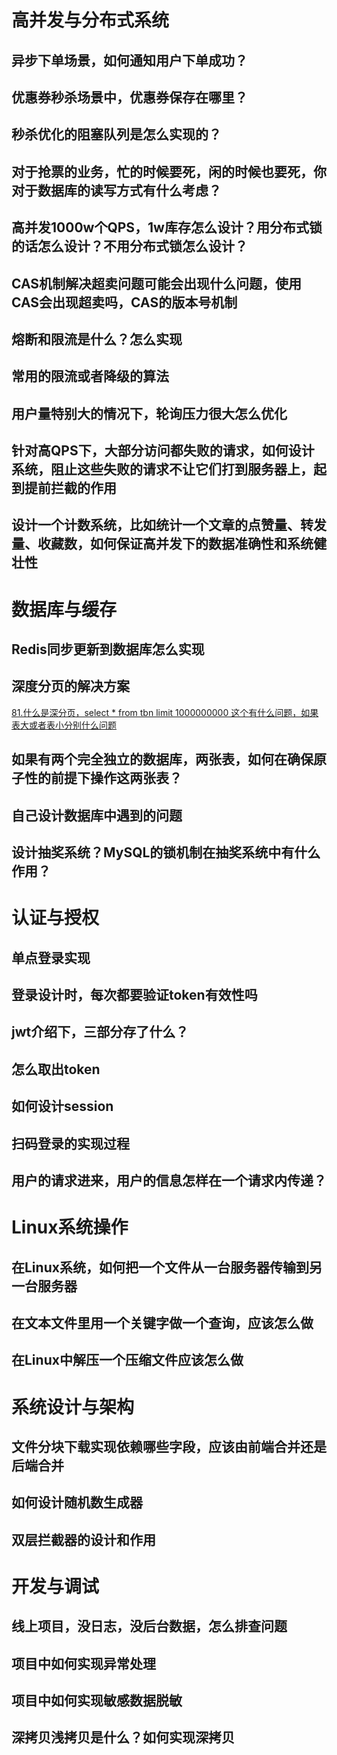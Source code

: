 # 高并发与分布式系统
## 异步下单场景，如何通知用户下单成功？
## 优惠券秒杀场景中，优惠券保存在哪里？
## 秒杀优化的阻塞队列是怎么实现的？
## 对于抢票的业务，忙的时候要死，闲的时候也要死，你对于数据库的读写方式有什么考虑？
## 高并发1000w个QPS，1w库存怎么设计？用分布式锁的话怎么设计？不用分布式锁怎么设计？
## CAS机制解决超卖问题可能会出现什么问题，使用CAS会出现超卖吗，CAS的版本号机制
## 熔断和限流是什么？怎么实现
## 常用的限流或者降级的算法
## 用户量特别大的情况下，轮询压力很大怎么优化
## 针对高QPS下，大部分访问都失败的请求，如何设计系统，阻止这些失败的请求不让它们打到服务器上，起到提前拦截的作用
## 设计一个计数系统，比如统计一个文章的点赞量、转发量、收藏数，如何保证高并发下的数据准确性和系统健壮性

# 数据库与缓存
## Redis同步更新到数据库怎么实现
## 深度分页的解决方案
[81.什么是深分页，select * from tbn limit 1000000000 这个有什么问题，如果表大或者表小分别什么问题](https://github.com/itwanger/toBeBetterJavaer/blob/master/docs/src/sidebar/sanfene/mysql.md#81%E4%BB%80%E4%B9%88%E6%98%AF%E6%B7%B1%E5%88%86%E9%A1%B5select--from-tbn-limit-1000000000-%E8%BF%99%E4%B8%AA%E6%9C%89%E4%BB%80%E4%B9%88%E9%97%AE%E9%A2%98%E5%A6%82%E6%9E%9C%E8%A1%A8%E5%A4%A7%E6%88%96%E8%80%85%E8%A1%A8%E5%B0%8F%E5%88%86%E5%88%AB%E4%BB%80%E4%B9%88%E9%97%AE%E9%A2%98)
## 如果有两个完全独立的数据库，两张表，如何在确保原子性的前提下操作这两张表？
## 自己设计数据库中遇到的问题
## 设计抽奖系统？MySQL的锁机制在抽奖系统中有什么作用？

# 认证与授权
## 单点登录实现
## 登录设计时，每次都要验证token有效性吗
## jwt介绍下，三部分存了什么？
## 怎么取出token
## 如何设计session
## 扫码登录的实现过程
## 用户的请求进来，用户的信息怎样在一个请求内传递？

# Linux系统操作
## 在Linux系统，如何把一个文件从一台服务器传输到另一台服务器
## 在文本文件里用一个关键字做一个查询，应该怎么做
## 在Linux中解压一个压缩文件应该怎么做

# 系统设计与架构
## 文件分块下载实现依赖哪些字段，应该由前端合并还是后端合并
## 如何设计随机数生成器
## 双层拦截器的设计和作用

# 开发与调试
## 线上项目，没日志，没后台数据，怎么排查问题
## 项目中如何实现异常处理
## 项目中如何实现敏感数据脱敏
## 深拷贝浅拷贝是什么？如何实现深拷贝